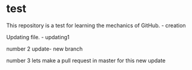 # test
This repository is a test for learning the mechanics of GitHub. - creation


Updating file. - updating1



number 2 update- new branch

number 3 lets make a pull request in master for this new update

